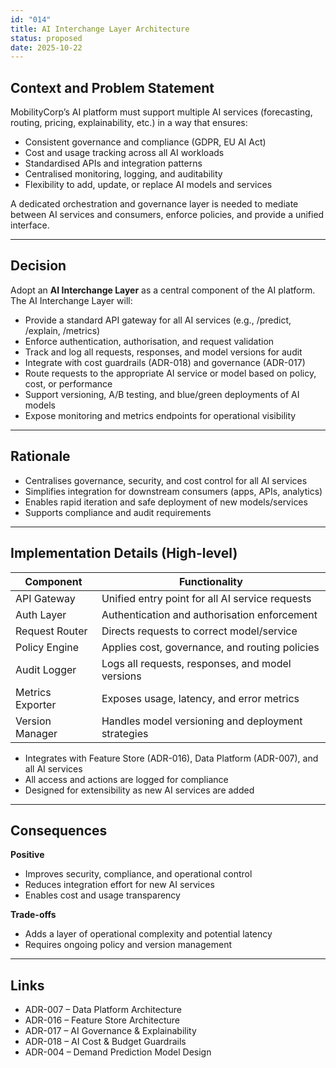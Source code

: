 ```yaml
---
id: "014"
title: AI Interchange Layer Architecture
status: proposed
date: 2025-10-22
---
```


## Context and Problem Statement

MobilityCorp’s AI platform must support multiple AI services (forecasting, routing, pricing, explainability, etc.) in a way that ensures:
- Consistent governance and compliance (GDPR, EU AI Act)
- Cost and usage tracking across all AI workloads
- Standardised APIs and integration patterns
- Centralised monitoring, logging, and auditability
- Flexibility to add, update, or replace AI models and services

A dedicated orchestration and governance layer is needed to mediate between AI services and consumers, enforce policies, and provide a unified interface.

---

## Decision

Adopt an **AI Interchange Layer** as a central component of the AI platform. The AI Interchange Layer will:
- Provide a standard API gateway for all AI services (e.g., /predict, /explain, /metrics)
- Enforce authentication, authorisation, and request validation
- Track and log all requests, responses, and model versions for audit
- Integrate with cost guardrails (ADR-018) and governance (ADR-017)
- Route requests to the appropriate AI service or model based on policy, cost, or performance
- Support versioning, A/B testing, and blue/green deployments of AI models
- Expose monitoring and metrics endpoints for operational visibility

---

## Rationale

- Centralises governance, security, and cost control for all AI services
- Simplifies integration for downstream consumers (apps, APIs, analytics)
- Enables rapid iteration and safe deployment of new models/services
- Supports compliance and audit requirements

---

## Implementation Details (High-level)

| Component         | Functionality                                      |
|------------------|----------------------------------------------------|
| API Gateway      | Unified entry point for all AI service requests     |
| Auth Layer       | Authentication and authorisation enforcement        |
| Request Router   | Directs requests to correct model/service           |
| Policy Engine    | Applies cost, governance, and routing policies      |
| Audit Logger     | Logs all requests, responses, and model versions    |
| Metrics Exporter | Exposes usage, latency, and error metrics           |
| Version Manager  | Handles model versioning and deployment strategies  |

- Integrates with Feature Store (ADR-016), Data Platform (ADR-007), and all AI services
- All access and actions are logged for compliance
- Designed for extensibility as new AI services are added

---

## Consequences

**Positive**
- Improves security, compliance, and operational control
- Reduces integration effort for new AI services
- Enables cost and usage transparency

**Trade-offs**
- Adds a layer of operational complexity and potential latency
- Requires ongoing policy and version management

---

## Links

- ADR-007 – Data Platform Architecture
- ADR-016 – Feature Store Architecture
- ADR-017 – AI Governance & Explainability
- ADR-018 – AI Cost & Budget Guardrails
- ADR-004 – Demand Prediction Model Design
